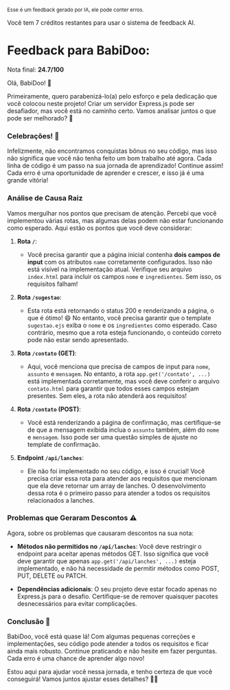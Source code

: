 <sup>Esse é um feedback gerado por IA, ele pode conter erros.</sup>

Você tem 7 créditos restantes para usar o sistema de feedback AI.

# Feedback para BabiDoo:

Nota final: **24.7/100**

Olá, BabiDoo! 🌟

Primeiramente, quero parabenizá-lo(a) pelo esforço e pela dedicação que você colocou neste projeto! Criar um servidor Express.js pode ser desafiador, mas você está no caminho certo. Vamos analisar juntos o que pode ser melhorado? 🚀

### Celebrações! 🎉
Infelizmente, não encontramos conquistas bônus no seu código, mas isso não significa que você não tenha feito um bom trabalho até agora. Cada linha de código é um passo na sua jornada de aprendizado! Continue assim! Cada erro é uma oportunidade de aprender e crescer, e isso já é uma grande vitória!

### Análise de Causa Raiz
Vamos mergulhar nos pontos que precisam de atenção. Percebi que você implementou várias rotas, mas algumas delas podem não estar funcionando como esperado. Aqui estão os pontos que você deve considerar:

1. **Rota `/`**:
   - Você precisa garantir que a página inicial contenha **dois campos de input** com os atributos `name` corretamente configurados. Isso não está visível na implementação atual. Verifique seu arquivo `index.html` para incluir os campos `nome` e `ingredientes`. Sem isso, os requisitos falham!

2. **Rota `/sugestao`**:
   - Esta rota está retornando o status 200 e renderizando a página, o que é ótimo! 😄 No entanto, você precisa garantir que o template `sugestao.ejs` exiba o `nome` e os `ingredientes` como esperado. Caso contrário, mesmo que a rota esteja funcionando, o conteúdo correto pode não estar sendo apresentado.

3. **Rota `/contato` (GET)**:
   - Aqui, você menciona que precisa de campos de input para `nome`, `assunto` e `mensagem`. No entanto, a rota `app.get('/contato', ...)` está implementada corretamente, mas você deve conferir o arquivo `contato.html` para garantir que todos esses campos estejam presentes. Sem eles, a rota não atenderá aos requisitos!

4. **Rota `/contato` (POST)**:
   - Você está renderizando a página de confirmação, mas certifique-se de que a mensagem exibida inclua o `assunto` também, além do `nome` e `mensagem`. Isso pode ser uma questão simples de ajuste no template de confirmação.

5. **Endpoint `/api/lanches`**:
   - Ele não foi implementado no seu código, e isso é crucial! Você precisa criar essa rota para atender aos requisitos que mencionam que ela deve retornar um array de lanches. O desenvolvimento dessa rota é o primeiro passo para atender a todos os requisitos relacionados a lanches.

### Problemas que Geraram Descontos ⚠️
Agora, sobre os problemas que causaram descontos na sua nota:

- **Métodos não permitidos no `/api/lanches`**: Você deve restringir o endpoint para aceitar apenas métodos GET. Isso significa que você deve garantir que apenas `app.get('/api/lanches', ...)` esteja implementado, e não há necessidade de permitir métodos como POST, PUT, DELETE ou PATCH.

- **Dependências adicionais**: O seu projeto deve estar focado apenas no Express.js para o desafio. Certifique-se de remover quaisquer pacotes desnecessários para evitar complicações.

### Conclusão 🤗
BabiDoo, você está quase lá! Com algumas pequenas correções e implementações, seu código pode atender a todos os requisitos e ficar ainda mais robusto. Continue praticando e não hesite em fazer perguntas. Cada erro é uma chance de aprender algo novo!

Estou aqui para ajudar você nessa jornada, e tenho certeza de que você conseguirá! Vamos juntos ajustar esses detalhes? 💪✨